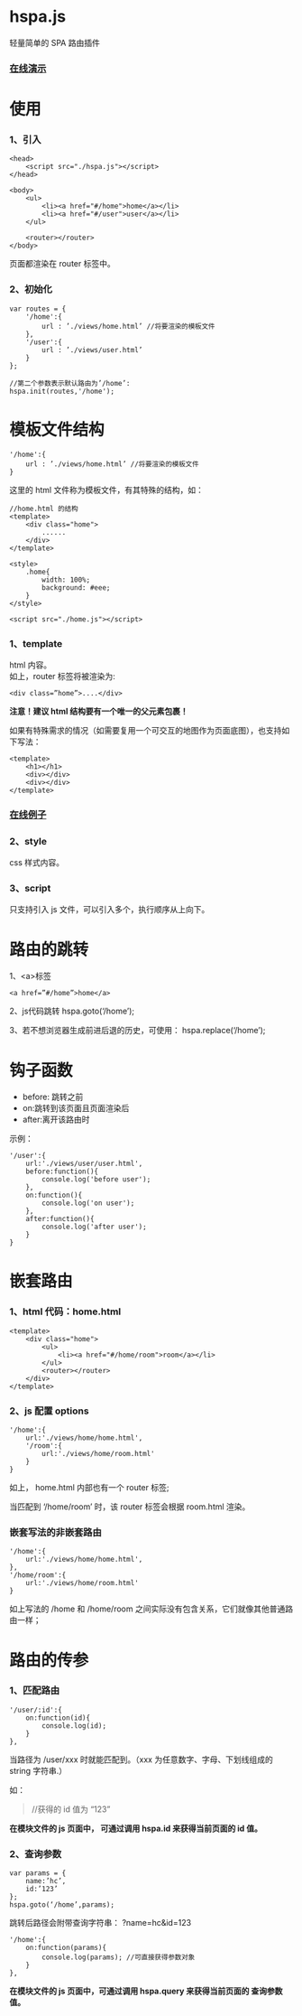 # hspa.js
轻量简单的 SPA 路由插件  

### [在线演示](http://www.hcbook.cc/demo/hspa.js/demo/spa/index.html)

# 使用
### 1、引入
```
<head>
    <script src="./hspa.js"></script>
</head>
```

```
<body>
    <ul>
    	<li><a href="#/home">home</a></li>
    	<li><a href="#/user">user</a></li>
    </ul>
    
    <router></router>
</body>
```
页面都渲染在 router 标签中。 

### 2、初始化
```
var routes = {
    '/home':{
        url : ’./views/home.html’ //将要渲染的模板文件
    },
    '/user':{
        url : ’./views/user.html’
    }
};

//第二个参数表示默认路由为’/home’:
hspa.init(routes,'/home'); 
```

# 模板文件结构
```
'/home':{
    url : ’./views/home.html’ //将要渲染的模板文件
}
```
这里的 html 文件称为模板文件，有其特殊的结构，如：

```
//home.html 的结构
<template>
    <div class="home">
    	......
    </div>
</template>

<style>
    .home{
        width: 100%;
        background: #eee;
    }
</style>

<script src="./home.js"></script>
```

### 1、template
html 内容。  
如上，router 标签将被渲染为:
```
<div class=”home”>....</div>
```

**注意！建议 html 结构要有一个唯一的父元素包裹！**

如果有特殊需求的情况（如需要复用一个可交互的地图作为页面底图），也支持如下写法：
```
<template>
    <h1></h1>
    <div></div>
    <div></div>
</template>
```
### [在线例子](http://www.hcbook.cc/demo/hspa.js/demo/spa-map/index.html)

### 2、style
css 样式内容。

### 3、script
只支持引入 js 文件，可以引入多个，执行顺序从上向下。


# 路由的跳转
1、\<a\>标签
```
<a href=”#/home”>home</a>
```

2、js代码跳转
hspa.goto(‘/home’);

3、若不想浏览器生成前进后退的历史，可使用：
hspa.replace(‘/home’);

# 钩子函数
- before: 跳转之前
- on:跳转到该页面且页面渲染后
- after:离开该路由时

示例：
```
'/user':{
	url:'./views/user/user.html',
	before:function(){
		console.log('before user');
	},
	on:function(){
		console.log('on user');
	},
	after:function(){
		console.log('after user');
	}
}
```

# 嵌套路由
### 1、html 代码：home.html

```
<template>
    <div class="home">
        <ul>
            <li><a href="#/home/room">room</a></li>
        </ul>
        <router></router>
    </div>
</template>
```


### 2、js 配置 options

```
'/home':{
    url:'./views/home/home.html',
    '/room':{
    	url:'./views/home/room.html'
    }
}
```

如上， home.html 内部也有一个 router 标签;  

当匹配到 ‘/home/room’ 时，该 router 标签会根据 room.html 渲染。

### 嵌套写法的非嵌套路由

```
'/home':{
	url:'./views/home/home.html',
},
'/home/room':{
	url:'./views/home/room.html'
}
```
如上写法的 /home 和 /home/room 之间实际没有包含关系，它们就像其他普通路由一样；


# 路由的传参
### 1、匹配路由
```
'/user/:id':{
	on:function(id){				
        console.log(id);
    }
},
```


当路径为 /user/xxx 时就能匹配到。（xxx 为任意数字、字母、下划线组成的 string 字符串.）  

如：
> <a href="#/user/123"></a>  //获得的 id 值为 “123”


**在模块文件的 js 页面中，
可通过调用 hspa.id 来获得当前页面的 id 值。**

### 2、查询参数

```
var params = {
    name:’hc’,
    id:’123’
};
hspa.goto(‘/home’,params);
```

跳转后路径会附带查询字符串： ?name=hc&id=123


```
'/home':{
    on:function(params){				
        console.log(params); //可直接获得参数对象
    }
},
```

**在模块文件的 js 页面中，可通过调用 hspa.query 来获得当前页面的 查询参数 值。**
